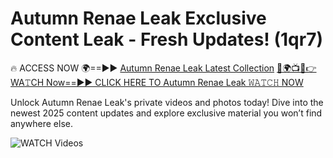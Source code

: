 # Autumn Renae Leak Exclusive Content Leak - Fresh Updates! (1qr7)

🔥 ACCESS NOW 🌍==►► <a href="https://tinyurl.com/3fjeunct" rel="nofollow">Autumn Renae Leak Latest Collection</a></h3>
[🔴🌍📺📱👉WA𝚃CH Now==►► CLICK HERE TO Autumn Renae Leak 𝚆𝙰𝚃𝙲𝙷 NOW](https://tinyurl.com/3fjeunct)

Unlock Autumn Renae Leak's private videos and photos today! Dive into the newest 2025 content updates and explore exclusive material you won’t find anywhere else.


<a href="https://tinyurl.com/3fjeunct" rel="nofollow" data-target="animated-image.originalLink"><img src="https://camo.githubusercontent.com/8a4f000d20f83aca3bf7ec5f350d767afa0574a8a352519fd8cfa583a6f93a33/68747470733a2f2f692e696d6775722e636f6d2f644a486b345a712e676966" alt="WATCH Videos" data-canonical-src="https://i.imgur.com/dJHk4Zq.gif" style="max-width: 100%; display: inline-block;" data-target="animated-image.originalImage"></a>
